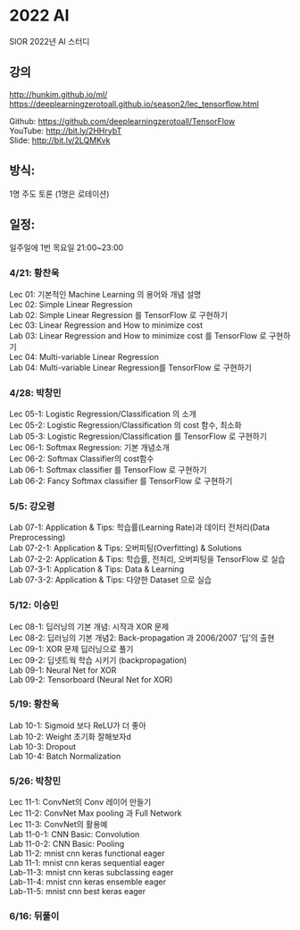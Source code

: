 # 2022 AI  

SIOR 2022년 AI 스터디  

## 강의  
http://hunkim.github.io/ml/  
https://deeplearningzerotoall.github.io/season2/lec_tensorflow.html  
  
Github: https://github.com/deeplearningzerotoall/TensorFlow  
YouTube: http://bit.ly/2HHrybT  
Slide: http://bit.ly/2LQMKvk  

## 방식:
1명 주도 토론 (1명은 로테이션)  

## 일정:
일주일에 1번 목요일 21:00~23:00  

### 4/21: 황찬욱  
Lec 01: 기본적인 Machine Learning 의 용어와 개념 설명  
Lec 02: Simple Linear Regression  
Lab 02: Simple Linear Regression 를 TensorFlow 로 구현하기  
Lec 03: Linear Regression and How to minimize cost  
Lab 03: Linear Regression and How to minimize cost 를 TensorFlow 로 구현하기  
Lec 04: Multi-variable Linear Regression  
Lab 04: Multi-variable Linear Regression를 TensorFlow 로 구현하기  

### 4/28: 박창민  
Lec 05-1: Logistic Regression/Classification 의 소개  
Lec 05-2: Logistic Regression/Classification 의 cost 함수, 최소화  
Lab 05-3: Logistic Regression/Classification 를 TensorFlow 로 구현하기  
Lec 06-1: Softmax Regression: 기본 개념소개  
Lec 06-2: Softmax Classifier의 cost함수  
Lab 06-1: Softmax classifier 를 TensorFlow 로 구현하기  
Lab 06-2: Fancy Softmax classifier 를 TensorFlow 로 구현하기  

### 5/5: 강오령  
Lab 07-1: Application & Tips: 학습률(Learning Rate)과 데이터 전처리(Data Preprocessing)  
Lab 07-2-1: Application & Tips: 오버피팅(Overfitting) & Solutions  
Lab 07-2-2: Application & Tips: 학습률, 전처리, 오버피팅을 TensorFlow 로 실습  
Lab 07-3-1: Application & Tips: Data & Learning  
Lab 07-3-2: Application & Tips: 다양한 Dataset 으로 실습  

### 5/12: 이승민  
Lec 08-1: 딥러닝의 기본 개념: 시작과 XOR 문제  
Lec 08-2: 딥러닝의 기본 개념2: Back-propagation 과 2006/2007 ‘딥’의 출현  
Lec 09-1: XOR 문제 딥러닝으로 풀기  
Lec 09-2: 딥넷트웍 학습 시키기 (backpropagation)  
Lab 09-1: Neural Net for XOR  
Lab 09-2: Tensorboard (Neural Net for XOR)  

### 5/19: 황찬욱  
Lab 10-1: Sigmoid 보다 ReLU가 더 좋아  
Lab 10-2: Weight 초기화 잘해보자d  
Lab 10-3: Dropout  
Lab 10-4: Batch Normalization  

### 5/26: 박창민  
Lec 11-1: ConvNet의 Conv 레이어 만들기  
Lec 11-2: ConvNet Max pooling 과 Full Network  
Lec 11-3: ConvNet의 활용예  
Lab 11-0-1: CNN Basic: Convolution  
Lab 11-0-2: CNN Basic: Pooling  
Lab 11-2: mnist cnn keras functional eager  
Lab 11-1: mnist cnn keras sequential eager  
Lab-11-3: mnist cnn keras subclassing eager  
Lab-11-4: mnist cnn keras ensemble eager  
Lab-11-5: mnist cnn best keras eager  
 
### 6/16: 뒤풀이  
